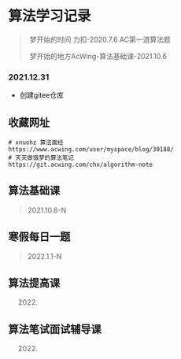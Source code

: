 # 算法学习记录

>​	梦开始的时间 力扣-2020.7.6 AC第一道算法题
>
>​	梦开始的地方AcWing-算法基础课-2021.10.6

### 2021.12.31

+ 创建gitee仓库



## 收藏网址

```shell
# xnuohz 算法面经
https://www.acwing.com/user/myspace/blog/30188/
# 天天做饿梦的算法笔记
https://git.acwing.com/chx/algorithm-note

```



## 算法基础课

> 2021.10.6-N



## 寒假每日一题

>2022.1.1-N



## 算法提高课

> 2022.



## 算法笔试面试辅导课

> 2022.